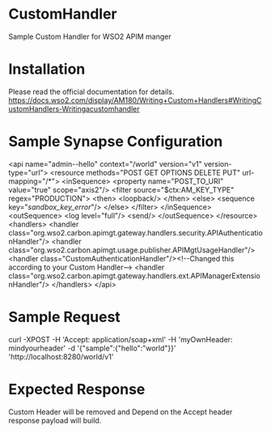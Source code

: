 # CustomHandler
Sample Custom Handler for WSO2 APIM manger


Installation
============
Please read the official documentation for details.
https://docs.wso2.com/display/AM180/Writing+Custom+Handlers#WritingCustomHandlers-Writingacustomhandler


Sample Synapse Configuration
============================

&lt;api name=&quot;admin--hello&quot; context=&quot;/world&quot; version=&quot;v1&quot; version-type=&quot;url&quot;&gt;
        &lt;resource methods=&quot;POST GET OPTIONS DELETE PUT&quot; url-mapping=&quot;/*&quot;&gt;
            &lt;inSequence&gt;
                &lt;property name=&quot;POST_TO_URI&quot; value=&quot;true&quot; scope=&quot;axis2&quot;/&gt;
                &lt;filter source=&quot;$ctx:AM_KEY_TYPE&quot; regex=&quot;PRODUCTION&quot;&gt;
                    &lt;then&gt;
                        &lt;loopback/&gt;
                    &lt;/then&gt;
                    &lt;else&gt;
                        &lt;sequence key=&quot;_sandbox_key_error_&quot;/&gt;
                    &lt;/else&gt;
                &lt;/filter&gt;
            &lt;/inSequence&gt;
            &lt;outSequence&gt;
                &lt;log level=&quot;full&quot;/&gt;
                &lt;send/&gt;
            &lt;/outSequence&gt;
        &lt;/resource&gt;
        &lt;handlers&gt;
            &lt;handler class=&quot;org.wso2.carbon.apimgt.gateway.handlers.security.APIAuthenticationHandler&quot;/&gt;
            &lt;handler class=&quot;org.wso2.carbon.apimgt.usage.publisher.APIMgtUsageHandler&quot;/&gt;
            &lt;handler class=&quot;CustomAuthenticationHandler&quot;/&gt;&lt;!--Changed this according to your Custom Handler--&gt;
            &lt;handler class=&quot;org.wso2.carbon.apimgt.gateway.handlers.ext.APIManagerExtensionHandler&quot;/&gt;
        &lt;/handlers&gt;
    &lt;/api&gt;

Sample Request
======================

curl -XPOST -H 'Accept: application/soap+xml' -H 'myOwnHeader: mindyourheader' -d '{"sample":{"hello":"world"}}' 'http://localhost:8280/world/v1'

Expected Response
======================
Custom Header will be removed and Depend on the Accept header response payload will build.


